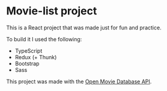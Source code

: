 # Movie-list project

This is a React project that was made just for fun and practice.

To build it I used the following:
* TypeScript
* Redux (+ Thunk)
* Bootstrap
* Sass

This project was made with the [Open Movie Database API](http://www.omdbapi.com/).
